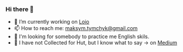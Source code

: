 ### Hi there 👋

- 🔭  I’m currently working on [Loio](https://loio.co)
- 📫  How to reach me: maksym.tymchyk@gmail.com
- 💭 I'm looking for somebody to practice me English skils.
- 🏡 I have not Collected for Hut, but I know what to say -> on [Medium](https://medium.com/raccoona-crypto/itogy-ico-sobirayu-na-xatu-5dbc9e055328)
